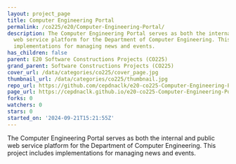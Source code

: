 ```yaml
---
layout: project_page
title: Computer Engineering Portal
permalink: /co225/e20/Computer-Engineering-Portal/
description: The Computer Engineering Portal serves as both the internal and public
  web service platform for the Department of Computer Engineering. This project includes
  implementations for managing news and events.
has_children: false
parent: E20 Software Constructions Projects (CO225)
grand_parent: Software Constructions Projects (CO225)
cover_url: /data/categories/co225/cover_page.jpg
thumbnail_url: /data/categories/co225/thumbnail.jpg
repo_url: https://github.com/cepdnaclk/e20-co225-Computer-Engineering-Portal
page_url: https://cepdnaclk.github.io/e20-co225-Computer-Engineering-Portal
forks: 0
watchers: 0
stars: 0
started_on: '2024-09-21T15:21:55Z'
---
```


The Computer Engineering Portal serves as both the internal and public web service platform for the Department of Computer Engineering. This project includes implementations for managing news and events.